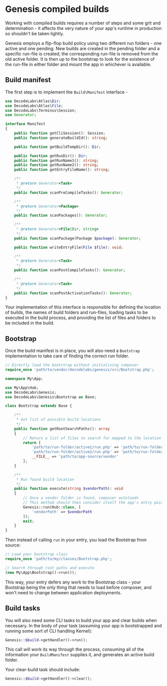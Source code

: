 # Genesis compiled builds

Working with compiled builds requires a number of steps and some grit and determination - it affects the very nature of your app's runtime in production so shouldn't be taken lightly.

Genesis employs a flip-flop build policy using two different run folders - one active and one pending. New builds are created in the pending folder and a specific run-file is created; the corresponding run-file is removed from the old active folder. It is then up to the bootstrap to look for the existence of the run-file in either folder and mount the app in whichever is available.

## Build manifest

The first step is to implement the `Build\Manifest` interface -

```php
use DecodeLabs\Atlas\Dir;
use DecodeLabs\Atlas\File;
use DecodeLabs\Terminus\Session;
use Generator;

interface Manifest
{
    public function getCliSession(): Session;
    public function generateBuildId(): string;

    public function getBuildTempDir(): Dir;

    public function getRunDir(): Dir;
    public function getRunName1(): string;
    public function getRunName2(): string;
    public function getEntryFileName(): string;

    /**
     * @return Generator<Task>
     */
    public function scanPreCompileTasks(): Generator;

    /**
     * @return Generator<Package>
     */
    public function scanPackages(): Generator;

    /**
     * @return Generator<File|Dir, string>
     */
    public function scanPackage(Package $package): Generator;

    public function writeEntryFile(File $file): void;

    /**
     * @return Generator<Task>
     */
    public function scanPostCompileTasks(): Generator;

    /**
     * @return Generator<Task>
     */
    public function scanPostActivationTasks(): Generator;
}
```

Your implementation of this interface is responsible for defining the location of builds, the names of build folders and run-files, loading tasks to be executed in the build process, and providing the list of files and folders to be included in the build.


## Bootstrap

Once the build manifest is in place, you will also need a `Bootstrap` implementation to take care of finding the correct run folder.

```php
// Directly load the bootstrap without initialising composer
require_once 'path/to/vendor/decodelabs/genesis/src/Bootstrap.php';

namespace My\App;

use My\App\Hub;
use DecodeLabs\Genesis;
use DecodeLabs\Genesis\Bootstrap as Base;

class Bootstrap extends Base {

    /**
     * Get list of possible build locations
     */
    public function getRootSearchPaths(): array
    {
        // Return a list of files to search for mapped to the location of the vendor folder
        return [
            'path/to/run-folder/active1/run.php' => 'path/to/run-folder/active1/vendor',
            'path/to/run-folder/active2/run.php' => 'path/to/run-folder/active2/vendor',
            __FILE__ => 'path/to/app-source/vendor'
        ];
    }

    /**
     * Run found build location
     */
    public function execute(string $vendorPath): void
    {
        // Once a vendor folder is found, composer autoloads
        // This method should then consider itself the app's entry point
        Genesis::run(Hub::class, [
            'vendorPath' => $vendorPath
        ]);
        exit;
    }
}
```

Then instead of calling `run` in your entry, you load the Bootstrap from source:

```php
// Load your bootstrap class
require_once 'path/to/my/classes/Bootstrap.php';

// Search through root paths and execute
(new My\App\Bootstrap()->run());
```

This way, your entry defers any work to the Bootstrap class - your Bootstrap being the only thing that needs to load before composer, and won't need to change between application deployments.


## Build tasks

You will also need some CLI tasks to build your app and clear builds when necessary.
In the body of your task (assuming your app is bootstrapped and running some sort of CLI handling Kernel):

```php
Genesis::$build->getHandler()->run();
```

This call will work its way through the process, consuming all of the information your `BuildManifest` supplies it, and generates an active build folder.

Your clear-build task should include:

```php
Genesis::$build->getHandler()->clear();
```
